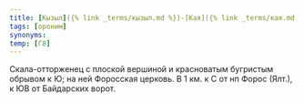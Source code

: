 ```yaml
---
title: [Кызыл]({% link _terms/кызыл.md %})-[Кая]({% link _terms/кая.md %}) II
tags: [ороним]
synonyms:
temp: [Г8]
---
```


Скала-отторженец с плоской вершиной и красноватым бугристым обрывом к Ю; на ней
Форосская церковь. В 1 км. к С от нп Форос (Ялт.), к ЮВ от Байдарских ворот.
